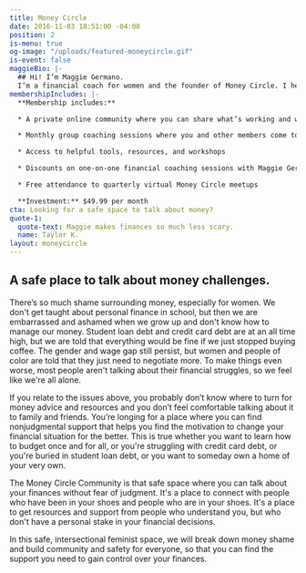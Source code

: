 ```yaml
---
title: Money Circle
date: 2016-11-03 18:51:00 -04:00
position: 2
is-menu: true
og-image: "/uploads/featured-moneycircle.gif"
is-event: false
maggieBio: |-
  ## Hi! I’m Maggie Germano.
  I’m a financial coach for women and the founder of Money Circle. I help women improve their relationships with money so that they can take better control of their futures. I’m also passionate about creating space for women to talk about money without shame or judgment. That’s where the Money Circle Community comes in!
membershipIncludes: |-
  **Membership includes:**

  * A private online community where you can share what’s working and what’s not in your finance, and get support and guidance from others going through the same things

  * Monthly group coaching sessions where you and other members come together to discuss important financial matters and get coached on your specific issues (if you wish to be!)

  * Access to helpful tools, resources, and workshops

  * Discounts on one-on-one financial coaching sessions with Maggie Germano

  * Free attendance to quarterly virtual Money Circle meetups

  **Investment:** $49.99 per month
cta: Looking for a safe space to talk about money?
quote-1:
  quote-text: Maggie makes finances so much less scary.
  name: Taylor K.
layout: moneycircle
---
```


## A safe place to talk about money challenges.

There’s so much shame surrounding money, especially for women. We don't get taught about personal finance in school, but then we are embarrassed and ashamed when we grow up and don't know how to manage our money. Student loan debt and credit card debt are at an all time high, but we are told that everything would be fine if we just stopped buying coffee. The gender and wage gap still persist, but women and people of color are told that they just need to negotiate more. To make things even worse, most people aren't talking about their financial struggles, so we feel like we're all alone.

If you relate to the issues above, you probably don’t know where to turn for money advice and resources and you don’t feel comfortable talking about it to family and friends. You’re longing for a place where you can find nonjudgmental support that helps you find the motivation to change your financial situation for the better.  This is true whether you want to learn how to budget once and for all, or you're struggling with credit card debt, or you're buried in student loan debt, or you want to someday own a home of your very own. 

The Money Circle Community is that safe space where you can talk about your finances without fear of judgment. It's a place to connect with people who have been in your shoes and people who are in your shoes. It's a place to get resources and support from people who understand you, but who don't have a personal stake in your financial decisions. 

In this safe, intersectional feminist space, we will break down money shame and build community and safety for everyone, so that you can find the support you need to gain control over your finances.